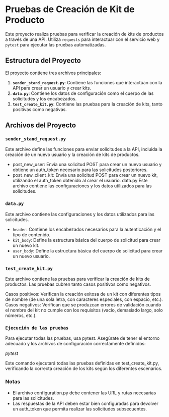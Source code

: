 # Pruebas de Creación de Kit de Producto

Este proyecto realiza pruebas para verificar la creación de kits de productos a través de una API. Utiliza `requests` para interactuar con el servicio web y `pytest` para ejecutar las pruebas automatizadas.

## Estructura del Proyecto

El proyecto contiene tres archivos principales:

1. **`sender_stand_request.py`**: Contiene las funciones que interactúan con la API para crear un usuario y crear kits.
2. **`data.py`**: Contiene los datos de configuración como el cuerpo de las solicitudes y los encabezados.
3. **`test_create_kit.py`**: Contiene las pruebas para la creación de kits, tanto positivas como negativas.

## Archivos del Proyecto

### `sender_stand_request.py`

Este archivo define las funciones para enviar solicitudes a la API, incluida la creación de un nuevo usuario y la creación de kits de productos.

* post_new_user: Envía una solicitud POST para crear un nuevo usuario y obtiene un auth_token necesario para las solicitudes posteriores.
* post_new_client_kit: Envía una solicitud POST para crear un nuevo kit, utilizando el auth_token obtenido al crear el usuario.
data.py
Este archivo contiene las configuraciones y los datos utilizados para las solicitudes.


### `data.py`
Este archivo contiene las configuraciones y los datos utilizados para las solicitudes.

* `header`: Contiene los encabezados necesarios para la autenticación y el tipo de contenido. 
* `kit_body`: Define la estructura básica del cuerpo de solicitud para crear un nuevo kit.
* `user_body`: Define la estructura básica del cuerpo de solicitud para crear un nuevo usuario.

### `test_create_kit.py`
Este archivo contiene las pruebas para verificar la creación de kits de productos. Las pruebas cubren tanto casos positivos como negativos.

Casos positivos: Verifican la creación exitosa de un kit con diferentes tipos de nombre (de una sola letra, con caracteres especiales, con espacio, etc.).
Casos negativos: Verifican que se produzcan errores de validación cuando el nombre del kit no cumple con los requisitos (vacío, demasiado largo, solo números, etc.).

### `Ejecución de las pruebas`
Para ejecutar todas las pruebas, usa pytest. Asegúrate de tener el entorno adecuado y los archivos de configuración correctamente definidos:


*pytest*

Este comando ejecutará todas las pruebas definidas en test_create_kit.py, verificando la correcta creación de los kits según los diferentes escenarios.

### **Notas**

* El archivo configuration.py debe contener las URL y rutas necesarias para las solicitudes.
* Las respuestas de la API deben estar bien configuradas para devolver un auth_token que permita realizar las solicitudes subsecuentes.